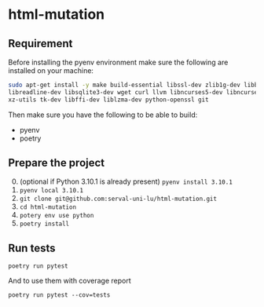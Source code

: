 # html-mutation

## Requirement

Before installing the pyenv environment make sure the following are installed on your machine:

```sh
sudo apt-get install -y make build-essential libssl-dev zlib1g-dev libbz2-dev \
libreadline-dev libsqlite3-dev wget curl llvm libncurses5-dev libncursesw5-dev \
xz-utils tk-dev libffi-dev liblzma-dev python-openssl git
```

Then make sure you have the following to be able to build:

- pyenv
- poetry

## Prepare the project
0. (optional if Python 3.10.1 is already present) ```pyenv install 3.10.1```
1. ```pyenv local 3.10.1```
2. ```git clone git@github.com:serval-uni-lu/html-mutation.git```
3. ```cd html-mutation```
4. ```potery env use python```
5. ```poetry install```

## Run tests

```poetry run pytest```

And to use them with coverage report

```poetry run pytest --cov=tests```
